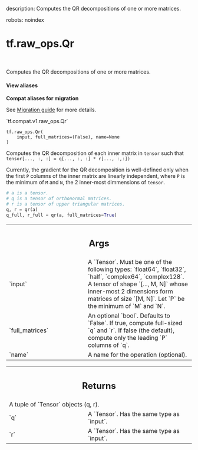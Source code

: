 description: Computes the QR decompositions of one or more matrices.

robots: noindex

# tf.raw_ops.Qr

<!-- Insert buttons and diff -->

<table class="tfo-notebook-buttons tfo-api nocontent" align="left">

</table>



Computes the QR decompositions of one or more matrices.

<section class="expandable">
  <h4 class="showalways">View aliases</h4>
  <p>
<b>Compat aliases for migration</b>
<p>See
<a href="https://www.tensorflow.org/guide/migrate">Migration guide</a> for
more details.</p>
<p>`tf.compat.v1.raw_ops.Qr`</p>
</p>
</section>

<pre class="devsite-click-to-copy prettyprint lang-py tfo-signature-link">
<code>tf.raw_ops.Qr(
    input, full_matrices=(False), name=None
)
</code></pre>



<!-- Placeholder for "Used in" -->

Computes the QR decomposition of each inner matrix in `tensor` such that
`tensor[..., :, :] = q[..., :, :] * r[..., :,:])`

Currently, the gradient for the QR decomposition is well-defined only when
the first `P` columns of the inner matrix are linearly independent, where
`P` is the minimum of `M` and `N`, the 2 inner-most dimmensions of `tensor`.

```python
# a is a tensor.
# q is a tensor of orthonormal matrices.
# r is a tensor of upper triangular matrices.
q, r = qr(a)
q_full, r_full = qr(a, full_matrices=True)
```

<!-- Tabular view -->
 <table class="responsive fixed orange">
<colgroup><col width="214px"><col></colgroup>
<tr><th colspan="2"><h2 class="add-link">Args</h2></th></tr>

<tr>
<td>
`input`
</td>
<td>
A `Tensor`. Must be one of the following types: `float64`, `float32`, `half`, `complex64`, `complex128`.
A tensor of shape `[..., M, N]` whose inner-most 2 dimensions
form matrices of size `[M, N]`. Let `P` be the minimum of `M` and `N`.
</td>
</tr><tr>
<td>
`full_matrices`
</td>
<td>
An optional `bool`. Defaults to `False`.
If true, compute full-sized `q` and `r`. If false
(the default), compute only the leading `P` columns of `q`.
</td>
</tr><tr>
<td>
`name`
</td>
<td>
A name for the operation (optional).
</td>
</tr>
</table>



<!-- Tabular view -->
 <table class="responsive fixed orange">
<colgroup><col width="214px"><col></colgroup>
<tr><th colspan="2"><h2 class="add-link">Returns</h2></th></tr>
<tr class="alt">
<td colspan="2">
A tuple of `Tensor` objects (q, r).
</td>
</tr>
<tr>
<td>
`q`
</td>
<td>
A `Tensor`. Has the same type as `input`.
</td>
</tr><tr>
<td>
`r`
</td>
<td>
A `Tensor`. Has the same type as `input`.
</td>
</tr>
</table>

